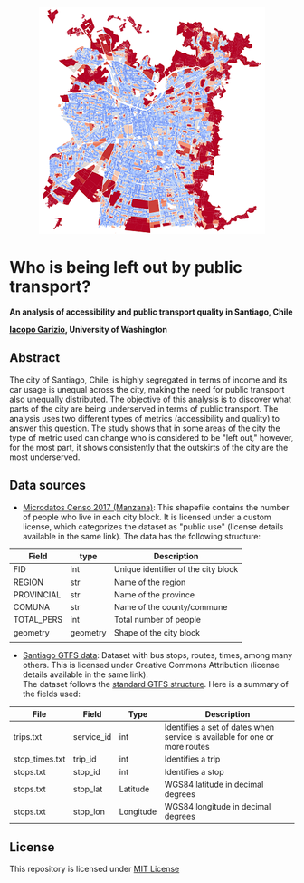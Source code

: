 <p align="center">
  <img src="./images/mean_distance_small.png" />
</p>

# Who is being left out by public transport?
**An analysis of accessibility and public transport quality in Santiago, Chile**  

**[Iacopo Garizio](https://iacopogarizio.com), University of Washington**

## Abstract  
The city of Santiago, Chile, is highly segregated in terms of income and its
car usage is unequal across the city, making the need for public transport also
unequally distributed. The objective of this analysis is to discover what parts
of the city are being underserved in terms of public transport. The analysis
uses two different types of metrics (accessibility and quality) to answer this
question. The study shows that in some areas of the city the type of metric 
used can change who is considered to be "left out," however, for the most part,
it shows consistently that the outskirts of the city are the most underserved.

## Data sources
- [Microdatos Censo 2017 (Manzana)](https://geoine-ine-chile.opendata.arcgis.com/datasets/54e0c40680054efaabeb9d53b09e1e7a_0):
  This shapefile contains the number of people who live in each city block. It is licensed under a custom license, which categorizes the dataset as "public use" (license details available in the same link). 
  The data has the following structure:
    
| Field      | type     | Description                         |
|------------|----------|-------------------------------------|
| FID        | int      | Unique identifier of the city block |
| REGION     | str      | Name of the region                  |
| PROVINCIAL | str      | Name of the province                |
| COMUNA     | str      | Name of the county/commune          |
| TOTAL_PERS | int      | Total number of people              |
| geometry   | geometry | Shape of the city block             |
|            |          |                                     |

- [Santiago GTFS data](https://datos.gob.cl/dataset/33245): Dataset with bus stops, routes, times, among many others. This is licensed under Creative Commons Attribution (license details available in the same link).  
    The dataset follows the [standard GTFS structure](https://developers.google.com/transit/gtfs). Here is a summary of the fields used:
    
| File           | Field      | Type      | Description                                                                 |
|----------------|------------|-----------|-----------------------------------------------------------------------------|
| trips.txt      | service_id | int       | Identifies a set of dates when service is available for one or more routes  |
| stop_times.txt | trip_id    | int       | Identifies a trip                                                           |
| stops.txt      | stop_id    | int       | Identifies a stop                                                           |
| stops.txt      | stop_lat   | Latitude  | WGS84 latitude in decimal degrees                                           |
| stops.txt      | stop_lon   | Longitude | WGS84 longitude in decimal degrees                                          |


## License
This repository is licensed under [MIT License](LICENSE)
